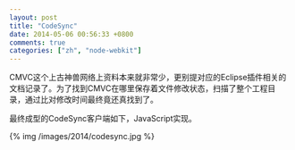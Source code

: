 ```yaml
---
layout: post
title: "CodeSync"
date: 2014-05-06 00:56:33 +0800
comments: true
categories: ["zh", "node-webkit"]
---
```


CMVC这个上古神兽网络上资料本来就非常少，更别提对应的Eclipse插件相关的文档记录了。为了找到CMVC在哪里保存着文件修改状态，扫描了整个工程目录，通过比对修改时间最终竟还真找到了。

最终成型的CodeSync客户端如下，JavaScript实现。

{% img /images/2014/codesync.jpg %}
